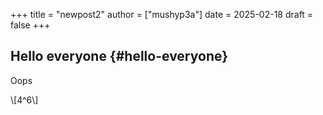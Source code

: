+++
title = "newpost2"
author = ["mushyp3a"]
date = 2025-02-18
draft = false
+++

## Hello everyone {#hello-everyone}

Oops

\\[4^6\\]
